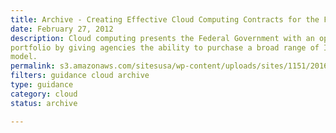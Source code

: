 ```yaml
---
title: Archive - Creating Effective Cloud Computing Contracts for the Federal Government
date: February 27, 2012
description: Cloud computing presents the Federal Government with an opportunity to transform its IT
portfolio by giving agencies the ability to purchase a broad range of IT services in a utility-based
model.
permalink: s3.amazonaws.com/sitesusa/wp-content/uploads/sites/1151/2016/10/cloudbestpractices.pdf
filters: guidance cloud archive
type: guidance
category: cloud
status: archive

---
```

